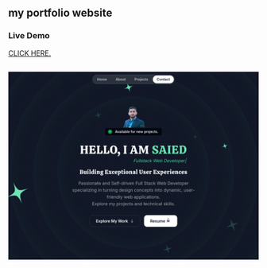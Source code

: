 ## my portfolio website

### Live Demo

<a href="https://portfolio-saied83.vercel.app/">CLICK HERE.</a>

##

![](https://github.com/saied83/portfolio/blob/main/portfolio1.png?raw=true)
